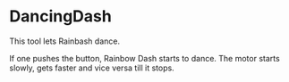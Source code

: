 # DancingDash

This tool lets Rainbash dance.

If one pushes the button, Rainbow Dash starts to dance. The motor starts slowly, gets faster and vice versa till it stops.
